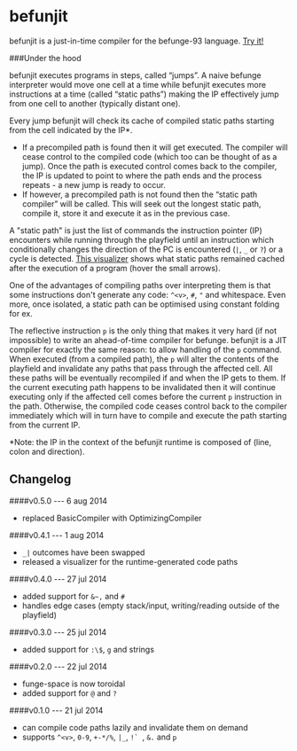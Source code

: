 befunjit
========

befunjit is a just-in-time compiler for the befunge-93 language. [Try it!](http://madflame991.github.io/befunjit/src/visualizer/visualizer.html)


###Under the hood

befunjit executes programs in steps, called “jumps”. A naive befunge interpreter would move one cell at a time while befunjit executes more instructions at a time (called “static paths”) making the IP effectively jump from one cell to another (typically distant one).

Every jump befunjit will check its cache of compiled static paths starting from the cell indicated by the IP*.

+ If a precompiled path is found then it will get executed. The compiler will cease control to the compiled code (which too can be thought of as a jump). Once the path is executed control comes back to the compiler, the IP is updated to point to where the path ends and the process repeats - a new jump is ready to occur.
+ If however, a precompiled path is not found then the “static path compiler” will be called. This will seek out the longest static path, compile it, store it and execute it as in the previous case.

A "static path" is just the list of commands the instruction pointer (IP) encounters while running through the playfield until an instruction which conditionally changes the direction of the PC is encountered (`|`, `_` or `?`) or a cycle is detected. [This visualizer](http://madflame991.github.io/befunjit/src/visualizer/visualizer.html) shows what static paths remained cached after the execution of a program (hover the small arrows).

One of the advantages of compiling paths over interpreting them is that some instructions don't generate any code: `^<v>`, `#`, `"` and whitespace. Even more, once isolated, a static path can be optimised using constant folding for ex.

The reflective instruction `p` is the only thing that makes it very hard (if not impossible) to write an ahead-of-time compiler for befunge. befunjit is a JIT compiler for exactly the same reason: to allow handling of the `p` command. When executed (from a compiled path), the `p` will alter the contents of the playfield and invalidate any paths that pass through the affected cell. All these paths will be eventually recompiled if and when the IP gets to them. If the current executing path happens to be invalidated then it will continue executing only if the affected cell comes before the current `p` instruction in the path. Otherwise, the compiled code ceases control back to the compiler immediately which will in turn have to compile and execute the path starting from the current IP.

*Note: the IP in the context of the befunjit runtime is composed of (line, colon and direction).


Changelog
---------

####v0.5.0 --- 6 aug 2014
 + replaced BasicCompiler with OptimizingCompiler

####v0.4.1 --- 1 aug 2014
 + `_|` outcomes have been swapped
 + released a visualizer for the runtime-generated code paths 

####v0.4.0 --- 27 jul 2014
 + added support for `&~,` and `#`
 + handles edge cases (empty stack/input, writing/reading outside of the playfield)

####v0.3.0 --- 25 jul 2014
 + added support for `:\$`, `g` and strings

####v0.2.0 --- 22 jul 2014
 + funge-space is now toroidal
 + added support for `@` and `?`

####v0.1.0 --- 21 jul 2014
 + can compile code paths lazily and invalidate them on demand
 + supports `^<v>`, `0-9`, `+-*/%`, `|_`, ``!` ``, `&.` and `p`